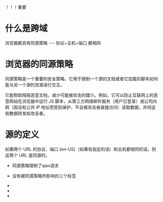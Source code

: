 ！！！重要


# 什么是跨域
浏览器都具有同源策略 --- 协议+主机+端口 都相同

# 浏览器的同源策略
同源策略是一个重要的安全策略，它用于限制一个源的文档或者它加载的脚本如何能与另一个源的资源进行交互。

它能帮助阻隔恶意文档，减少可能被攻击的媒介。例如，它可以防止互联网上的恶意网站在浏览器中运行 JS 脚本，从第三方网络邮件服务（用户已登录）或公司内网（因没有公共 IP 地址而受到保护，不会被攻击者直接访问）读取数据，并将这些数据转发给攻击者。

# 源的定义
如果两个 URL 的协议、端口 (en-US)（如果有指定的话）和主机都相同的话，则这两个 URL 是同源的。

- 同源策略限制了ajax请求

- 没有被同源策略所影响的三个标签
- <img src=""> 
- <link href="">
- <script src="">

# 常见的跨域场景
http://www/a.com/a.js
http://www/a.com/b.js  同一域名。允许通信

http://www/a.com/a.js
https://www/a.com/b.js  协议不同，跨域

http://www/a.com/a.js
http://script.a.com/a.js   主域相同，子域不同，跨域

# 特别说明
1. 如果是端口和协议造成的跨域，前端是没有办法解决的
2. 跨域仅仅是根据URL的首部来识别，不会根据这个首部对应的ip地址来判断
3. 跨域并不是请求没有发出去，请求时能发出去，服务期也能响应，只是响应结果被浏览器拦截了

# 跨域的解决方案
1. jsonp
 原理： 利用 script 标签中的 src 属性不会被同源策略所拦截的这一机制，将我们要请求的URL 地址，添加到script的src属性中，并且携带上前端的一个函数名作为参数给到后端，后端获取到前端传递的函数名，返回该函数的调用语法，将要返回的数据放在该函数中作为参数，当浏览器接收到全局下的函数被调用的后端响应时，会自动执行该函数，从而从参数中获取到后端返回的数据

 缺点：
  1. 需要对方的服务期做主持才可以
  2. 只支持 get 请求，有局限性，可能会遇到xss攻击

 

2. cors
  cors是W3C的标准，它允许浏览器向跨源服务器，发出 XMLHttpRequest 请求。也就是说浏览器发请求是不会被跨域的，跨域的核心是后端不能成功响应。
  要让后端响应内容能够不被浏览器拦截，关键在于后端。如果后端也能遵从 cors标准的话，后端的响应也可以跨源

  我们在开发网站时经常会用到跨域资源共享（简称cors）来解决跨域问题，但是在使用cors的时候，http请求会被划分为两类，简单请求和复杂请求，而这两种请求的区别主要在于是否会触发cors预检请求。
　　首先我们要明白cors的原理（引自MDN）：
    跨域资源共享标准新增了一组 HTTP 首部字段，允许服务器声明哪些源站通过浏览器有权限访问哪些资源。
    另外，规范要求，对那些可能对服务器数据产生副作用的 HTTP 请求方法（特别是GET以外的 HTTP 请求，或者搭配某些 MIME 类型的POST请求），浏览器必须首先使用 OPTIONS方法发起一个预检请求（preflight request），从而获知服务端是否允许该跨域请求。
    服务器确认允许之后，才发起实际的 HTTP 请求。在预检请求的返回中，服务器端也可以通知客户端，是否需要携带身份凭证（包括 Cookies 和 HTTP 认证相关数据）。


  - 简单请求
    · 使用get、post、head
    · Content-Type的值仅限于 
      text/plain  || multipart/form-data  || appplication/x-www-form-urlencoded

  - 复杂请求
    · 不满足简单请求的条件的就是复杂请求
    · 复杂请求的cors请求，会在正式通信之前，增加一次http查询请求，称为“预检”，预检是用来知道服务端是否允许跨域请求，预检请求发的是options方法



3. postMessage 
  html5 中的 xhr 提供的API，postMessage()方法允许来自不同源的脚本采用异步的方式进行有限通信，可以实现跨文本，多窗口，跨域消息传递
  
  可以解决这么几个问题：
  - 页面和其他新的窗口的数据传递
  - 多窗口之间的消息传递
  - 页面与嵌套的iframe消息传递
  - 上面三个场景的跨域数据传递

  otherWindow.postMessage(message, targetOrigin, [transfer])
    - message: 要发送给其他window的数据
    - targetOrigin：目标窗口
    - transfer（可选）和message一起传递的一个对象，这个对象的所有权将移交给消息接收方


